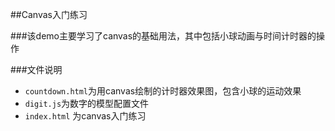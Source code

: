 ##Canvas入门练习

###该demo主要学习了canvas的基础用法，其中包括小球动画与时间计时器的操作

###文件说明

- `countdown.html`为用canvas绘制的计时器效果图，包含小球的运动效果
- `digit.js`为数字的模型配置文件
- `index.html` 为canvas入门练习
